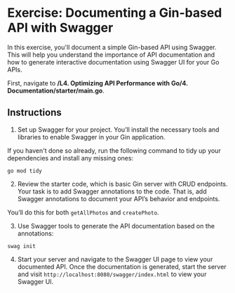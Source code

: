 # Exercise: Documenting a Gin-based API with Swagger

In this exercise, you'll document a simple Gin-based API using Swagger. This will help you understand the importance of API documentation and how to generate interactive documentation using Swagger UI for your Go APIs.

First, navigate to **/L4. Optimizing API Performance with Go/4. Documentation/starter/main.go**.

## Instructions

1. Set up Swagger for your project. You’ll install the necessary tools and libraries to enable Swagger in your Gin application.

If you haven't done so already, run the following command to tidy up your dependencies and install any missing ones:

```
go mod tidy
```

2. Review the starter code, which is basic Gin server with CRUD endpoints. Your task is to add Swagger annotations to the code. That is, add Swagger annotations to document your API’s behavior and endpoints.

You’ll do this for both `getAllPhotos` and `createPhoto`.

3. Use Swagger tools to generate the API documentation based on the annotations:

```
swag init
```

4. Start your server and navigate to the Swagger UI page to view your documented API. Once the documentation is generated, start the server and visit `http://localhost:8080/swagger/index.html` to view your Swagger UI.
